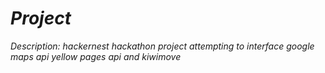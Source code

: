 
# _Project_

_Description: hackernest hackathon project attempting to interface google maps api yellow pages api and kiwimove_

